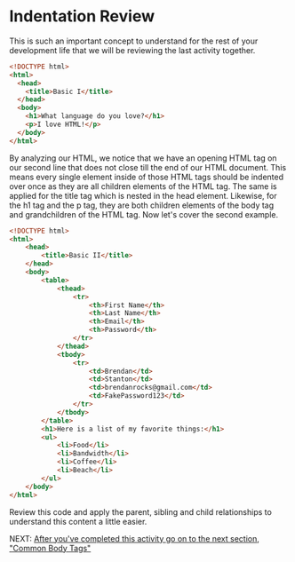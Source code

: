 # Indentation Review

This is such an important concept to understand for the rest of your development life that we will be reviewing the last activity together.

```html
<!DOCTYPE html>
<html>
  <head>
    <title>Basic I</title>
  </head>
  <body>
    <h1>What language do you love?</h1>
    <p>I love HTML!</p>
  </body>
</html>
```

By analyzing our HTML, we notice that we have an opening HTML tag on our second line that does not close till the end of our HTML document. This means every single element inside of those HTML tags should be indented over once as they are all children elements of the HTML tag. The same is applied for the title tag which is nested in the head element. Likewise, for the h1 tag and the p tag, they are both children elements of the body tag and grandchildren of the HTML tag. Now let's cover the second example.

```html
<!DOCTYPE html>
<html>
    <head>
        <title>Basic II</title>
    </head>
    <body>
        <table>
            <thead>
                <tr>
                    <th>First Name</th>
                    <th>Last Name</th>
                    <th>Email</th>
                    <th>Password</th>
                </tr>
            </thead>
            <tbody>
                <tr>
                    <td>Brendan</td>
                    <td>Stanton</td>
                    <td>brendanrocks@gmail.com</td>
                    <td>FakePassword123</td>
                </tr>
            </tbody>
        </table>
        <h1>Here is a list of my favorite things:</h1>
        <ul>
            <li>Food</li>
            <li>Bandwidth</li>
            <li>Coffee</li>
            <li>Beach</li>
        </ul>
    </body>
</html>
```

Review this code and apply the parent, sibling and child relationships to understand this content a little easier.

NEXT: [After you've completed this activity go on to the next section, "Common Body Tags"](./common_body_tags.md)
